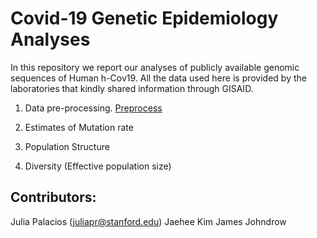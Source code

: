 # Covid-19 Genetic Epidemiology Analyses

In this repository we report our analyses of publicly available genomic sequences of Human h-Cov19. All the data used here is provided by the laboratories that kindly shared information through GISAID.


1. Data pre-processing. [Preprocess](https://github.com/JuliaPalacios/Covid19/blob/master/alignment/alignment.md)





2. Estimates of Mutation rate




3. Population Structure





4. Diversity (Effective population size)


## Contributors:

Julia Palacios (juliapr@stanford.edu)
Jaehee Kim 
James Johndrow
